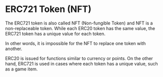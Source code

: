 # ERC721 Token \(NFT\)

The ERC721 token is also called NFT \(Non-fungible Token\) and NFT is a non-replaceable token. While each ERC20 token has the same value, the ERC721 token has a unique value for each token.   
  
In other words, it is impossible for the NFT to replace one token with another.   
  
ERC20 is issued for functions similar to currency or points. On the other hand, ERC721 is used in cases where each token has a unique value, such as a game item.


